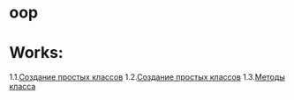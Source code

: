 # oop
# Works:
1.1.[Создание простых классов]()
1.2.[Создание простых классов]()
1.3.[Методы класса]()
